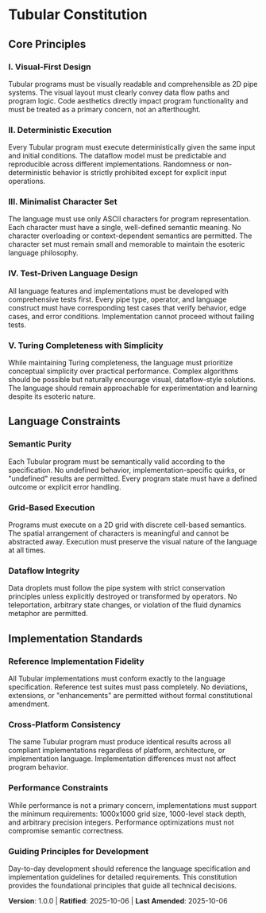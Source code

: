 <!--
Sync Impact Report:
Version change: N/A → 1.0.0 (new constitution)
Modified principles: N/A (all principles newly defined)
Added sections: Core Principles, Language Constraints, Implementation Standards, Governance
Templates requiring updates: ✅ validated (all templates aligned with constitution)
Follow-up TODOs: None
-->

# Tubular Constitution

## Core Principles

### I. Visual-First Design
Tubular programs must be visually readable and comprehensible as 2D pipe systems. The visual layout must clearly convey data flow paths and program logic. Code aesthetics directly impact program functionality and must be treated as a primary concern, not an afterthought.

### II. Deterministic Execution
Every Tubular program must execute deterministically given the same input and initial conditions. The dataflow model must be predictable and reproducible across different implementations. Randomness or non-deterministic behavior is strictly prohibited except for explicit input operations.

### III. Minimalist Character Set
The language must use only ASCII characters for program representation. Each character must have a single, well-defined semantic meaning. No character overloading or context-dependent semantics are permitted. The character set must remain small and memorable to maintain the esoteric language philosophy.

### IV. Test-Driven Language Design
All language features and implementations must be developed with comprehensive tests first. Every pipe type, operator, and language construct must have corresponding test cases that verify behavior, edge cases, and error conditions. Implementation cannot proceed without failing tests.

### V. Turing Completeness with Simplicity
While maintaining Turing completeness, the language must prioritize conceptual simplicity over practical performance. Complex algorithms should be possible but naturally encourage visual, dataflow-style solutions. The language should remain approachable for experimentation and learning despite its esoteric nature.

## Language Constraints

### Semantic Purity
Each Tubular program must be semantically valid according to the specification. No undefined behavior, implementation-specific quirks, or "undefined" results are permitted. Every program state must have a defined outcome or explicit error handling.

### Grid-Based Execution
Programs must execute on a 2D grid with discrete cell-based semantics. The spatial arrangement of characters is meaningful and cannot be abstracted away. Execution must preserve the visual nature of the language at all times.

### Dataflow Integrity
Data droplets must follow the pipe system with strict conservation principles unless explicitly destroyed or transformed by operators. No teleportation, arbitrary state changes, or violation of the fluid dynamics metaphor are permitted.

## Implementation Standards

### Reference Implementation Fidelity
All Tubular implementations must conform exactly to the language specification. Reference test suites must pass completely. No deviations, extensions, or "enhancements" are permitted without formal constitutional amendment.

### Cross-Platform Consistency
The same Tubular program must produce identical results across all compliant implementations regardless of platform, architecture, or implementation language. Implementation differences must not affect program behavior.

### Performance Constraints
While performance is not a primary concern, implementations must support the minimum requirements: 1000x1000 grid size, 1000-level stack depth, and arbitrary precision integers. Performance optimizations must not compromise semantic correctness.

### Guiding Principles for Development
Day-to-day development should reference the language specification and implementation guidelines for detailed requirements. This constitution provides the foundational principles that guide all technical decisions.

**Version**: 1.0.0 | **Ratified**: 2025-10-06 | **Last Amended**: 2025-10-06